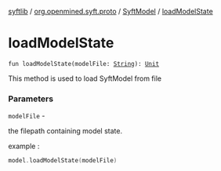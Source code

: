 [syftlib](../../index.md) / [org.openmined.syft.proto](../index.md) / [SyftModel](index.md) / [loadModelState](./load-model-state.md)

# loadModelState

`fun loadModelState(modelFile: `[`String`](https://kotlinlang.org/api/latest/jvm/stdlib/kotlin/-string/index.html)`): `[`Unit`](https://kotlinlang.org/api/latest/jvm/stdlib/kotlin/-unit/index.html)

This method is used to load SyftModel from file

### Parameters

`modelFile` -

the filepath containing model state.



example :


``` kotlin
model.loadModelState(modelFile)
```

